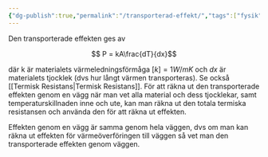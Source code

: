 ```yaml
---
{"dg-publish":true,"permalink":"/transporterad-effekt/","tags":["fysik"]}
---
```



Den transporterade effekten ges av 

$$ P = kA\frac{dT}{dx}$$

där k är materialets värmeledningsförmåga $[k]=1W/mK$ och $dx$ är materialets tjocklek (dvs hur långt värmen transporteras). Se också [[Termisk Resistans\|Termisk Resistans]]. För att räkna ut den transporterade effekten genom en vägg när man vet alla material och dess tjocklekar, samt temperaturskillnaden inne och ute, kan man räkna ut den totala termiska resistansen och använda den för att räkna ut effekten.

Effekten genom en vägg är samma genom hela väggen, dvs om man kan räkna ut effekten för värmeöverföringen till väggen så vet man den transporterade effekten genom väggen. 

